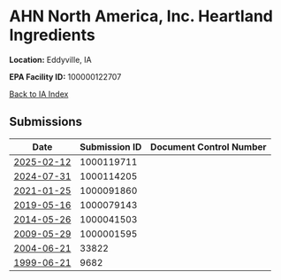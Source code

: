 # AHN North America, Inc. Heartland Ingredients

**Location:** Eddyville, IA

**EPA Facility ID:** 100000122707

[Back to IA Index](../../index.md)

## Submissions

| Date | Submission ID | Document Control Number |
|------|--------------|-------------------------|
| [2025-02-12](submissions/1000119711.md) | 1000119711 |  |
| [2024-07-31](submissions/1000114205.md) | 1000114205 |  |
| [2021-01-25](submissions/1000091860.md) | 1000091860 |  |
| [2019-05-16](submissions/1000079143.md) | 1000079143 |  |
| [2014-05-26](submissions/1000041503.md) | 1000041503 |  |
| [2009-05-29](submissions/1000001595.md) | 1000001595 |  |
| [2004-06-21](submissions/33822.md) | 33822 |  |
| [1999-06-21](submissions/9682.md) | 9682 |  |
